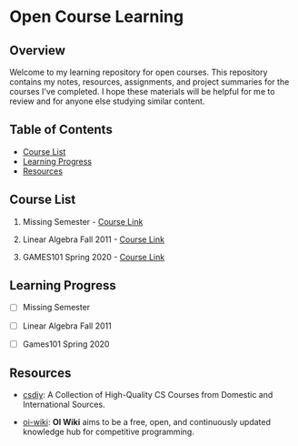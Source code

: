 # Open Course Learning

## Overview

Welcome to my learning repository for open courses. This repository contains my notes, resources, assignments, and project summaries for the courses I've completed. I hope these materials will be helpful for me to review and for anyone else studying similar content.

## Table of Contents

* [Course List](#Course-List)
* [Learning Progress](#Learning-Progress)
* [Resources](#Resources)


## Course List

1. Missing Semester - [Course Link](https://missing.csail.mit.edu/)

2. Linear Algebra Fall 2011 - [Course Link](https://missing.csail.mit.edu/)

3. GAMES101 Spring 2020 - [Course Link](https://sites.cs.ucsb.edu/~lingqi/teaching/games101.html)


## Learning Progress


- [ ] Missing Semester

- [ ] Linear Algebra Fall 2011

- [ ] Games101 Spring 2020


## Resources

* [csdiy](https://csdiy.wiki/): A Collection of High-Quality CS Courses from Domestic and International Sources.

* [oi-wiki](https://oi-wiki.org/): **OI Wiki** aims to be a free, open, and continuously updated knowledge hub for competitive programming.
